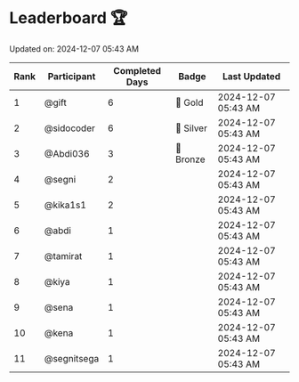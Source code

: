 # Leaderboard 🏆

Updated on: 2024-12-07 05:43 AM

| Rank | Participant       | Completed Days | Badge      | Last Updated         |
|------|-------------------|----------------|------------|----------------------|
| 1    | @gift             | 6              | 🏅 Gold     | 2024-12-07 05:43 AM |
| 2    | @sidocoder        | 6              | 🥈 Silver   | 2024-12-07 05:43 AM |
| 3    | @Abdi036          | 3              | 🥉 Bronze   | 2024-12-07 05:43 AM |
| 4    | @segni            | 2              |            | 2024-12-07 05:43 AM |
| 5    | @kika1s1          | 2              |            | 2024-12-07 05:43 AM |
| 6    | @abdi             | 1              |            | 2024-12-07 05:43 AM |
| 7    | @tamirat          | 1              |            | 2024-12-07 05:43 AM |
| 8    | @kiya             | 1              |            | 2024-12-07 05:43 AM |
| 9    | @sena             | 1              |            | 2024-12-07 05:43 AM |
| 10   | @kena             | 1              |            | 2024-12-07 05:43 AM |
| 11   | @segnitsega       | 1              |            | 2024-12-07 05:43 AM |
